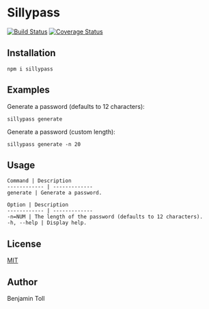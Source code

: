 # Sillypass

[![Build Status](https://travis-ci.org/btoll/sillypass.svg?branch=master)](https://travis-ci.org/btoll/sillypass)
[![Coverage Status](https://coveralls.io/repos/github/btoll/sillypass/badge.svg?branch=master)](https://coveralls.io/github/btoll/sillypass?branch=master)

## Installation

`npm i sillypass`

## Examples

Generate a password (defaults to 12 characters):

    sillypass generate

Generate a password (custom length):

    sillypass generate -n 20

## Usage

    Command | Description
    ------------ | -------------
    generate | Generate a password.

    Option | Description
    ------------ | -------------
    -n=NUM | The length of the password (defaults to 12 characters).
    -h, --help | Display help.

## License

[MIT](LICENSE)

## Author

Benjamin Toll

